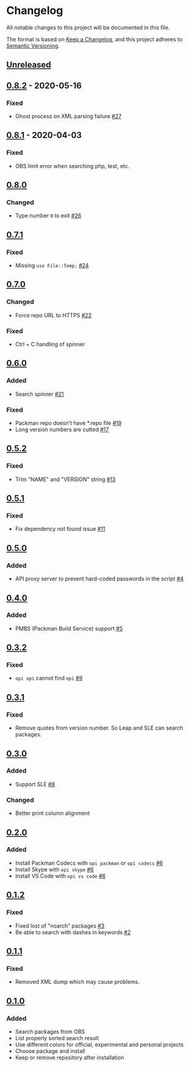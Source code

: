 # Changelog

All notable changes to this project will be documented in this file.

The format is based on [Keep a Changelog](https://keepachangelog.com/en/1.0.0/),
and this project adheres to [Semantic Versioning](https://semver.org/spec/v2.0.0.html).

## [Unreleased]

## [0.8.2] - 2020-05-16

### Fixed

- Ghost process on XML parsing failure [#27](https://github.com/openSUSE-zh/opi/pulls/27)

## [0.8.1] - 2020-04-03

### Fixed

- OBS limit error when searching php, test, etc.

## [0.8.0]

### Changed

- Type number `0` to exit [#26](https://github.com/openSUSE-zh/opi/pulls/26)

## [0.7.1]

### Fixed

- Missing `use File::Temp;` [#24](https://github.com/openSUSE-zh/opi/issues/24)

## [0.7.0]

### Changed

- Force repo URL to HTTPS [#22](https://github.com/openSUSE-zh/opi/issues/22)

### Fixed

- Ctrl + C handling of spinner

## [0.6.0]

### Added

- Search spinner [#21](https://github.com/openSUSE-zh/opi/issues/21)

### Fixed

- Packman repo doesn't have *.repo file [#19](https://github.com/openSUSE-zh/opi/issues/19)
- Long version numbers are cutted [#17](https://github.com/openSUSE-zh/opi/issues/17)

## [0.5.2]

### Fixed

- Trim "NAME" and "VERSION" string [#13](https://github.com/openSUSE-zh/opi/issues/13)

## [0.5.1]

### Fixed

- Fix dependency not found issue [#11](https://github.com/openSUSE-zh/opi/issues/11)

## [0.5.0]

### Added

- API proxy server to prevent hard-coded passwords in the script [#4](https://github.com/openSUSE-zh/opi/issues/4)

## [0.4.0]

### Added

- PMBS (Packman Build Service) support [#5](https://github.com/openSUSE-zh/opi/issues/5)

## [0.3.2]

### Fixed

- `opi opi` cannot find `opi` [#9](https://github.com/openSUSE-zh/opi/issues/9)

## [0.3.1]

### Fixed

- Remove quotes from version number. So Leap and SLE can search packages.

## [0.3.0]

### Added

- Support SLE [#8](https://github.com/openSUSE-zh/opi/issues/8)

### Changed

- Better print column alignment

## [0.2.0]

### Added

- Install Packman Codecs with `opi packman` or `opi codecs` [#6](https://github.com/openSUSE-zh/opi/issues/6)
- Install Skype with `opi skype` [#6](https://github.com/openSUSE-zh/opi/issues/6)
- Install VS Code with `opi vs code` [#6](https://github.com/openSUSE-zh/opi/issues/6)

## [0.1.2]

### Fixed

- Fixed lost of "noarch" packages [#3](https://github.com/openSUSE-zh/opi/issues/3)
- Be able to search with dashes in keywords [#2](https://github.com/openSUSE-zh/opi/issues/3)

## [0.1.1]

### Fixed

- Removed XML dump which may cause problems.

## [0.1.0]

### Added

- Search packages from OBS
- List properly sorted search result
- Use different colors for official, experimental and personal projects
- Choose package and install
- Keep or remove repository after installation

[Unreleased]: https://github.com/openSUSE-zh/opi/compare/v0.8.2...HEAD
[0.8.2]: https://github.com/openSUSE-zh/opi/compare/v0.8.1...v0.8.2
[0.8.1]: https://github.com/openSUSE-zh/opi/compare/v0.8.0...v0.8.1
[0.8.0]: https://github.com/openSUSE-zh/opi/compare/v0.7.1...v0.8.0
[0.7.1]: https://github.com/openSUSE-zh/opi/compare/v0.7.0...v0.7.1
[0.7.0]: https://github.com/openSUSE-zh/opi/compare/v0.6.0...v0.7.0
[0.6.0]: https://github.com/openSUSE-zh/opi/compare/v0.5.2...v0.6.0
[0.5.2]: https://github.com/openSUSE-zh/opi/compare/v0.5.1...v0.5.2
[0.5.1]: https://github.com/openSUSE-zh/opi/compare/v0.5.0...v0.5.1
[0.5.0]: https://github.com/openSUSE-zh/opi/compare/v0.4.0...v0.5.0
[0.4.0]: https://github.com/openSUSE-zh/opi/compare/v0.3.2...v0.4.0
[0.3.2]: https://github.com/openSUSE-zh/opi/compare/v0.3.1...v0.3.2
[0.3.1]: https://github.com/openSUSE-zh/opi/compare/v0.3.0...v0.3.1
[0.3.0]: https://github.com/openSUSE-zh/opi/compare/v0.2.0...v0.3.0
[0.2.0]: https://github.com/openSUSE-zh/opi/compare/v0.1.2...v0.2.0
[0.1.2]: https://github.com/openSUSE-zh/opi/compare/v0.1.1...v0.1.2
[0.1.1]: https://github.com/openSUSE-zh/opi/compare/v0.1.0...v0.1.1
[0.1.0]: https://github.com/openSUSE-zh/opi/releases/tag/v0.1.0
